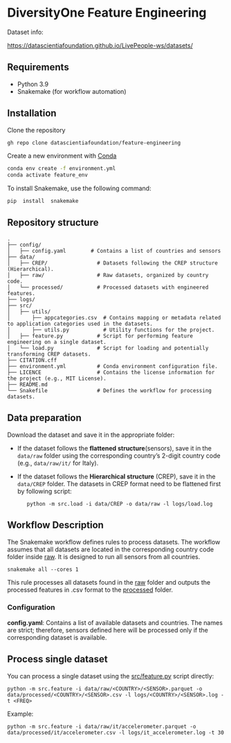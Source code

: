 
# DiversityOne Feature Engineering

Dataset info:

https://datascientiafoundation.github.io/LivePeople-ws/datasets/

## Requirements

- Python 3.9
- Snakemake (for workflow automation)

## Installation

Clone the repository

```bash
gh repo clone datascientiafoundation/feature-engineering
```

Create a new environment with [Conda](https://docs.conda.io/en/latest/)

```bash
conda env create -f environment.yml
conda activate feature_env
```

To install Snakemake, use the following command:

```bash
pip  install  snakemake
```

## Repository structure

```
.
├── config/
│   ├── config.yaml        # Contains a list of countries and sensors 
├── data/
│   ├── CREP/                # Datasets following the CREP structure (Hierarchical).
│   ├── raw/                 # Raw datasets, organized by country code.
│   └── processed/           # Processed datasets with engineered features.
├── logs/
├── src/
│   ├── utils/
│       ├── appcategories.csv  # Contains mapping or metadata related to application categories used in the datasets.
│       ├── utils.py           # Utility functions for the project.
│   ├── feature.py           # Script for performing feature engineering on a single dataset.
│   └── load.py              # Script for loading and potentially transforming CREP datasets.
├── CITATION.cff
├── environment.yml          # Conda environment configuration file.
├── LICENCE                  # Contains the license information for the project (e.g., MIT License).
├── README.md
└── Snakefile                # Defines the workflow for processing datasets.

```

## Data preparation

Download the dataset and save it in the appropriate folder:
   - If the dataset follows the **flattened structure**(sensors), save it in the `data/raw` folder using the corresponding country’s 2-digit country code (e.g., `data/raw/it/` for Italy).
   
   - If the dataset follows the **Hierarchical structure** (CREP), save it in the `data/CREP` folder. The datasets in CREP format need to be flattened first by following script: 

		    python -m src.load -i data/CREP -o data/raw -l logs/load.log


## Workflow Description
The Snakemake workflow defines rules to process datasets. The workflow assumes that all datasets are located in the corresponding country code folder inside [raw](data/raw). It is designed to run all sensors from all countries.

    snakemake all --cores 1

This rule processes all datasets found in the [raw](data/raw) folder and outputs the processed features in .csv format to the [processed](data/processed) folder.



### Configuration
**config.yaml**: Contains a list of available datasets and countries. The names are strict; therefore, sensors defined here will be processed only if the corresponding dataset is available.

## Process single dataset

You can process a single dataset using the [src/feature.py](src/feature) script directly:

    python -m src.feature -i data/raw/<COUNTRY>/<SENSOR>.parquet -o data/processed/<COUNTRY>/<SENSOR>.csv -l logs/<COUNTRY>/<SENSOR>.log -t <FREQ>

Example: 

    python -m src.feature -i data/raw/it/accelerometer.parquet -o data/processed/it/accelerometer.csv -l logs/it_accelerometer.log -t 30
